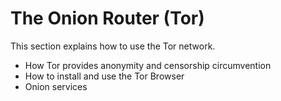 # The Onion Router (Tor)

This section explains how to use the Tor network.

- How Tor provides anonymity and censorship circumvention
- How to install and use the Tor Browser
- Onion services

